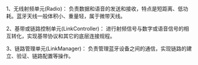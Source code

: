 1、无线射频单元(Radio)：
负责数据和语音的发送和接收，特点是短距离、低功耗。蓝牙天线一般体积小、重量轻，属于微带天线。

2、基带或链路控制单元(LinkController)：
进行射频信号与数字或语音信号的相互转化，实现基带协议和其它的底层连接规程。

3、链路管理单元(LinkManager)：
负责管理蓝牙设备之间的通信，实现链路的建立、验证、链路配置等操作。